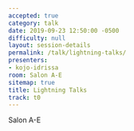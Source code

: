 ```yaml
---
accepted: true
category: talk
date: 2019-09-23 12:50:00 -0500
difficulty: null
layout: session-details
permalink: /talk/lightning-talks/
presenters:
- kojo-idrissa
room: Salon A-E
sitemap: true
title: Lightning Talks
track: t0
---
```


Salon A-E